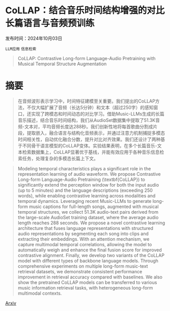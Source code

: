 # CoLLAP：结合音乐时间结构增强的对比长篇语言与音频预训练

发布时间：2024年10月03日

`LLM应用` `信息检索`

> CoLLAP: Contrastive Long-form Language-Audio Pretraining with Musical Temporal Structure Augmentation

# 摘要

> 在音频波形表示学习中，时间特征建模至关重要。我们提出的CoLLAP方法，不仅大幅扩展了音频（长达5分钟）和文本（超过250字）的感知窗口，还实现了跨模态和时间动态的对比学习。借助Music-LLMs生成的长篇音乐描述，结合音乐时间结构，我们从AudioSet数据集中提取了51.3K音频-文本对，平均音频长度达288秒。我们创新性地将每首歌曲分割成片段，提取嵌入，融合语言与结构化音频表示，并通过注意力机制捕捉多模态时间相关性，自动优化融合分数，提升对比对齐效果。我们还设计了两种基于不同骨干语言模型的CoLLAP变体。实验结果表明，在多个长篇音乐-文本检索数据集上，CoLLAP显著优于基线，并能有效应用于各种音乐信息检索任务，处理复杂的多模态长篇上下文。

> Modeling temporal characteristics plays a significant role in the representation learning of audio waveform. We propose Contrastive Long-form Language-Audio Pretraining (\textbf{CoLLAP}) to significantly extend the perception window for both the input audio (up to 5 minutes) and the language descriptions (exceeding 250 words), while enabling contrastive learning across modalities and temporal dynamics. Leveraging recent Music-LLMs to generate long-form music captions for full-length songs, augmented with musical temporal structures, we collect 51.3K audio-text pairs derived from the large-scale AudioSet training dataset, where the average audio length reaches 288 seconds. We propose a novel contrastive learning architecture that fuses language representations with structured audio representations by segmenting each song into clips and extracting their embeddings. With an attention mechanism, we capture multimodal temporal correlations, allowing the model to automatically weigh and enhance the final fusion score for improved contrastive alignment. Finally, we develop two variants of the CoLLAP model with different types of backbone language models. Through comprehensive experiments on multiple long-form music-text retrieval datasets, we demonstrate consistent performance improvement in retrieval accuracy compared with baselines. We also show the pretrained CoLLAP models can be transferred to various music information retrieval tasks, with heterogeneous long-form multimodal contexts.

[Arxiv](https://arxiv.org/abs/2410.02271)